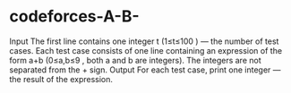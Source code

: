 # codeforces-A-B-
Input The first line contains one integer t  (1≤t≤100 ) — the number of test cases.  Each test case consists of one line containing an expression of the form a+b  (0≤a,b≤9 , both a  and b  are integers). The integers are not separated from the +  sign.  Output For each test case, print one integer — the result of the expression.
